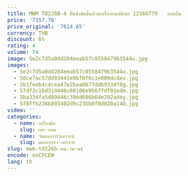 ```yaml
---
title: MWM TD226B-4 ปั้มน้ํามันชิ้นส่วนเครื่องยนต์ดีเซล 12166779   หล่อลื่น
price: '7157.76'
price_original: '7614.65'
currency: THB
discount: 6%
rating: 4
volume: 74
image: Se2c7d5a0dd204eeab57c8558479b3544u.jpg
images:
  - Se2c7d5a0dd204eeab57c8558479b3544u.jpg
  - S0ce7ac57dd93441e9bf0f6c1e009dcdev.jpg
  - Sb1feeb4c4cea47e2baa0677ddb9334f8g.jpg
  - S7df2c16d319446c68106e956ffdf01edm.jpg
  - Sba334fa5d89446c396d606b64e292adey.jpg
  - Sf0ffb236b893402d9c23bb0f0d020a14O.jpg
video: ''
categories:
  - name: เครื่องมือ
    slug: เคร-องม
  - name: วัดและการวิเคราะห์
    slug: ดและการว-เคราะห
slug: mwm-td226b-มน-าม-นช
encode: ooCPCEW
lang: th
---
```

  